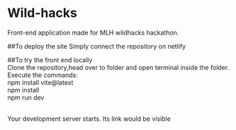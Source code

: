 # Wild-hacks

Front-end application made for MLH wildhacks hackathon.

##To deploy the site
Simply connect the repository on netlify

##To try the front end locally
<br>
Clone the repository,head over to folder and open terminal inside the folder. Execute the commands: 
<br>
npm install vite@latest
<br>
npm install
<br>
npm run dev

<br>
Your development server starts. Its link would be visible
